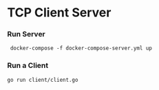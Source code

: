 # TCP Client Server


### Run Server

```
 docker-compose -f docker-compose-server.yml up
```

### Run a Client

```
go run client/client.go
```
